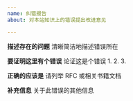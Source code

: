 ```yaml
---
name: 纠错报告
about: 对本站知识上的错误提出改进意见

---
```


**描述存在的问题**
清晰简洁地描述错误所在

**要证明这里有个错误**
论证这是个错误
1.
2.
3.

**正确的应该是**
请列举 RFC 或相关书籍文档

**补充信息**
关于此错误的其他信息
